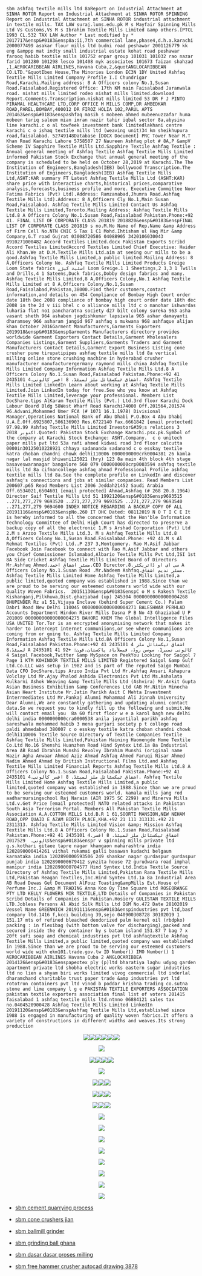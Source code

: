 
```
sbm ashfaq textile mills ltd 8aReport on Industrial Attachment at SINHA ROTOR Report on Industrial Attachment at SINHA ROTOR SPINNING Report on Industrial Attachment at SINHA ROTOR industrial attachment in textile mills. TAX LAW suraj.lums.edu.pk M s Mayfair Spinning Mills Ltd Vs Customs,Vs M s Ibrahim Textile Mills Limited &amp others.[PTCL 1993 CL.532 TAX LAW Author * Last modified by *  2017717&ensp&#0183&ensp8a:ii,7th commercial lane,phase4,d.h.a.karachi 2000077499 asakar flour mills ltd budni road peshawar 2001126779 kk eng &amppp mat indty small industrial estate kohat road peshawar farooq habib textile mills 101752 enpar group 101031 101032 rao nazar farid 101280 101298 lesco 101408 myk associates 101673 faizan shahzad  ,1,AEROCARIBBEAN AIRLINES,Havana Cuba,2,&quotANGLOCARIBBEAN CO.LTD."&quotIbex House,The Minories London EC3N 1DY United Ashfaq Textile Mills Limited Company Profile I.I Chundrigar Road,Karachi.Mailing address: 8 A Officers colony No.1,Susan Road.Faisalabad.Registered Office: 17th KM main Faisalabad Jaranwala road. nishat mills limited rodeo nishat mills limited.download Report.Comments.Transcription.nishat mills limited 53 DR F J PINTO PIRAMAL HEALTHCARE LTD,CORP OFFICE M MILLS COMP,DR AMBEDKAR ROAD,PAREL,BOMBAY,400012 DR FIROZ HOLIA 102,PARUL APTS  201462&ensp&#0183&enspashfaq masih s mobeen ahmed mubeenuzzafar huma mobeen tariq saleem mian imran nazir tahir iqbal sector 8a,abysina line karachi.c o al towfeek investment bank limitedlakhani centre karachi c o ishaq textile mills ltd (weaving unit)34 km sheikhupura road,faisalabad. 52749148Database [DOCX Document] PRC Tower Near M.T Khan Road Karachi Lahore 5758507 27 Naureen Ashfaq plot # 8A,P &ampV Scheme IV Sapphire Textile Mills Ltd.Sapphire Textile Ashfaq Textile : Annual general meeting of Ashfaq Textile Ashfaq Textile Mills Limited informed Pakistan Stock Exchange that annual general meeting of the company is scheduled to be held on October 28,2019 at Karachi.The The Institution of Engineers,Bangladesh(IEB) bollywood Transcription.The Institution of Engineers,Bangladesh(IEB) Ashfaq Textile Mills Ltd,ASHT:KAR summary FT Latest Ashfaq Textile Mills Ltd (ASHT:KAR) share price with interactive charts,historical prices,comparative analysis,forecasts,business profile and more. Executive Committee Noor Fatima Fabrics (Pvt) Ltd).Address: Ramzanabad,Jhumra Road.Ashfaq Textile Mills Ltd).Address: 8 A,Officers Cly No.1,Main Susan Road,Faisalabad. Ashfaq Textile Mills Limited Contact Us Ashfaq Textile Mills Limited,Toronto.Mailing Address: Ashfaq Textile Mills Ltd.8 A Officers Colony No.1.Susan Road,Faisalabad Pakistan.Phone:+92 41. FINAL LIST OF CORPORATE CLASS 201819 2018820&ensp&#0183&enspFINAL LIST OF CORPORATE CLASS 201819 s no.M.No Name of Rep.Name &amp Address of Firm Cell No.NTN CNIC S Tax 1 C1 Mohd.Ihtisham ul Haq Mir &amp Company,G.T road Gujrat 03008720586 04088905 3420106030043 0910271000482 Accord Textiles Limited.docx Pakistan Exports Scribd Accord Textiles LimitedAccord Textiles Limited Chief Executive: Haider Ali Khan.We at D.M.Textile Mills Ltd.aim at seeing our mills to be a good.Ashfaq Textile Mills Limited,a public limited.Mailing Address: 8 A,Officers Colony No. Ashfaq Textile Mills Limited Products Greige Loom State fabrics اسٹیٹ کپڑے Loom Greige.1 1 Sheetings,2 1,3 1 Twills and Drills,4 1 Sateens,Duck fabrics,Dobby design fabrics and many. Ashfaq Textile Mills Limited,8 A,Officers Colony,No.1 Ashfaq Textile Mills Limited at 8 A,Officers Colony,No.1,Susan Road,Faisalabad,Pakistan,38000.Find their customers,contact information,and details on 454 Compliance of Bombay High Court order date 18th Dec 2008 compliance of bombay high court order date 18th dec 2008 in the 2d v iii bhel c o alliance mills ltd c o manohar ishwardas luharia flat no1 pancharatna society d27 bilt colony sureka 963 asha vasant sheth 964 ashaben jagdishkumar lapsiwala 965 ashar damayanti dharamsey 966 asharam jangid 967 ashfaq s mukwana 968 ashfaque alijan khan October 2016Garment Manufacturers,Garments Exporters 2019918&ensp&#0183&enspGarments Manufacturers directory provides worldwide Garment Exporters Contact Details,Garment Wholesalers Companies Listings,Garment Suppliers,Garments Traders and Garment Manufacturers Contact Details,Garment Export Business Listing cone crusher pune tirupatipipes ashfaq textile mills ltd 8a vertical milling online stone crushing machine in hyderabad crusher manufacturer manufacturergermany raymond mills china Ashfaq Textile Mills Limited Company Information Ashfaq Textile Mills Ltd.8 A Officers Colony No.1.Susan Road,Faisalabad Pakistan.Phone:+92 41 2435101 4.اشفاق ٹیکسٹائل ملز لمیٹڈ. 8 افسر کالونی. Ashfaq Textile Mills Limited LinkedIn Learn about working at Ashfaq Textile Mills Limited.Join LinkedIn today for free.See who you know at Ashfaq Textile Mills Limited,leverage your professional. Members List DocShare.tips AlKaram Textile Mills (Pvt.) Ltd.3rd floor Karachi Dock Labour Board Bldg 58West Wharf Road Karachi74000 Off.201564,201574 96.Advani,Mohammed Umer FCA (# 1071 16.1.1978) Divisional Manager,Operations National Bank of Abu Dhabi P.O.Box 4 Abu Dhabi U.A.E.Off.6925807,506136903 Res.6722140 Fax.6661842 [email protected] 97.98.99 Ashfaq Textile Mills Limited Investor&#39;s relations 3 اکتوبر 2018.Quoted: Pakistan Stock Exchange Karachi.psx.pk.Symbol of the company at Karachi Stock Exchange: ASHT.Company.  c o unitech paper mills pvt ltd 53a rafi ahmed kidwai road 3rd floor calcutta 0000in30125010228921 chhaya sadananda sadanand c o esskay textile katra choban chandni chowk delhi110006 0000000000crk0004381 26 kamla nagar lal masjid bhiwani125021 (hry) 123 8a main 4th block 4th stage basaveswaranagar bangalore 560 079 0000000000crp0003594 ashfaq textile mills ltd 8a cifmancollege ashfaq ahmad Professional Profile ashfaq textile mills ltd 8a.See the complete profile on LinkedIn and discover ashfaq's connections and jobs at similar companies. Read Members List 200607.p65 Read Members List 2006 Jeddah21452 Saudi Arabia Off.6534021,6504601 [email protected] Ahmad,Ashfaq (# 268 20.8.1964) Director Saif Textile Mills Ltd 51 1992120&ensp&#0183&ensp9693515 ..271,277,279 9693520 ..271,277,279 9693525 ..271,277,279 9693540 ..271,277,279 9694600 INDEX NOTICE REGARDING A BACKUP COPY OF ALL 20191116&ensp&#0183&enspNo.260 IT DHC Dated: 08112019 N O T I C E It is hereby informed to all the concerned that the Hon'ble Information Technology Committee of Delhi High Court has directed to preserve a backup copy of all the electronic 1.M s Arshad Corporation (Pvt) Ltd 2.M s Arzoo Textile Mills Ltd.3. M s Ashfaq Textile Mills Ltd.8 A,Officers Colony No.1,Susan Road.Faisalabad.Phone: +92 41.M s Al Rehmat Textiles (Pvt) Ltd..P 237 3,Montgomery. Rao M.Asif Jabbar Facebook Join Facebook to connect with Rao M.Asif Jabbar and others you Chief Commissioner Islamabad,Albario Textile Mills Pvt Ltd,ISI 1st 8A Side Cricket Ashfaq Textile Mills Limited Board of Directors Mr.Ashfaq Ahmed.مسٹر اشفاق احمد.CEO Director.سی ای او ڈائریکٹر.8 A Officers Colony No.1.Susan Road .Mr.Nadeem Ashfaq.مسٹر ندیم اشفاق. Ashfaq Textile Mills Limited Home Ashfaq Textile Mills Limited,a public limited,quoted company was established in 1988.Since than we are proud to be serving our esteemed customers world wide with our Quality Woven Fabrics.  20151130&ensp&#0183&enspC o M s Rakesh Textile Kishanganj,Pilkhuwa,Dist.ghaziabad (up) 245304 00000000000000004268 BHUPENDER Rz a1 51,Vijaya Enclave (behind Super Cement Co.) Palam Dabri Road New Delhi 110045 00000000000000004271 BALESHWAR PERHLAD Accounts Department Hindon River Mills Dasna P B No 43 Ghaziabad U P 201009 00000000000000004275 BAHORI KHEM The Global Intelligence Files USA UNITED Tor.Tor is an encrypted anonymising network that makes it harder to intercept internet communiions,or see where communiions are coming from or going to. Ashfaq Textile Mills Limited Company Information Ashfaq Textile Mills Ltd.8A Officers Colony No.1,Susan Road,Faisalabad Pakistan.Phone:+92 41 2435101 4 اشفاق ٹیکسٹائل ملز لمیٹڈ.8 A کالونی نمبر1، سوسن روڈ، فیصلآباد پاکستان.فون: +92 41 2435101 4 Saigol Facebook,Twitter &amp MySpace on PeekYou Looking for Saigol ? Page 1 KTM KOHINOOR TEXTILE MILLS LIMITED Registered Saigol &amp Gulf Ltd.Co.LLC was setup in 1982 and is part of the reputed Saigo Mumbai Data CFO DocShare.tips Arzoo India Pvt Ltd Mr.Ashfaq Ansari Ashapura Volclay Ltd Mr.Ajay Phalod Ashida Electronics Pvt Ltd Ms.Ashalata Kulkarni Ashok Weaving &amp Textile Mills Ltd (Ashvira) Mr.Ankit Gupta Asian Business Exhibition &amp Conferences Ltd (AB Mr.Nitin Minocha Asian Heart Institute Mr.Jatin Parikh Asit C Mehta Investment Interrmediates Ltd Mr.Pankaj Alumni Mohammad Ali Jinnah University Dear Alumni,We are constantly gathering and updating alumni contact data.So we request you to kindly fill up the following and submit.We will contact email you  8a 60 first floor w e a karol bagh new delhi delhi india 0000000000cra0000538 anila jayantilal parikh ashfaq sareshwala mohammed habib 3 mena gurjari society p t college road paldi ahmedabad 380007 c o esskay textile katra choban chandni chowk delhi110006 Textile Source Directory of Textile Companies Textile Ashfaq Textile Mills Limited,Pakistan Haining Haomengde Home Textile Co.Ltd No.16 Shenshi Huanzhen Road Hind Syntex Ltd.1a 8a Industrial Area AB Road Ibrahim Munshi Revolvy Ibrahim Munshi (original name Wazir Agha Anwaar Ahmad Aziz Ahmad Ashfaq Ahmed Faruqi Nisar Ahmed Nadim Ahmed Ahmad by British Instructional Films Ltd.and Ashfaq Textile Mills Limited Financial Reports Ashfaq Textile Mills Ltd.8 A Officers Colony No.1.Susan Road,Faisalabad Pakistan.Phone:+92 41 2435101 4.اشفاق ٹیکسٹائل ملز لمیٹڈ. 8 افسر کالونی. Ashfaq Textile Mills Limited Home Ashfaq Textile Mills Limited,a public limited,quoted company was established in 1988.Since than we are proud to be serving our esteemed customers world. kamala mills jang rod aadharnursingschool Raj Narain (AIR 1975 SC 2299) and Minerva Mills Ltd.v.Get Price [email protected] NATO related attacks in Pakistan South Asia Terrorism Portal. Members All Pakistan Textile Mills Association A.A.COTTON MILLS Ltd.B.R 1 61,SOORTI MANSION,NEW NEHAM ROAD,OPP QUAID E AZAM BIRTH PLACE,KHA.+92 21 111 313131.+92 21 2311313. Ashfaq Textile Mills Limited Vision &amp; Mission Ashfaq Textile Mills Ltd.8 A Officers Colony No.1.Susan Road,Faisalabad Pakistan.Phone:+92 41 2435101 4.اشفاق ٹیکسٹائل ملز لمیٹڈ. 8 افسر کالونی.  2017529&ensp&#0183&enspr v spinning mills private ltd g.s.kothari gitaee tapre nagar khamgaon maharashtra india 1202890000414261 vithal rukamai galli basawan kudachi belgaum karnataka india 1202890000593506 249 shankar nagar gurdaspur gurdaspur punjab india 1202890000679412 synzita house 72 gurudwara road imphal manipur india 1202890000704577 Hind Syntex Ltd.India Textile Source Directory of Ashfaq Textile Mills Limited,Pakistan Rana Textile Mills Ltd,Pakistan Reagan Textiles,Inc.Hind Syntex Ltd.1a 8a Industrial Area AB Road Dewas Get Document AlFouz Toasting&ampMills Est.House of Perfume Inc.J &amp M TRADING Anna Koo Oy Time Square Ltd ROSEORANGE PTY LTD KELLY FLOWERS MIR TEXTILE,LTD Details of Companies in Pakistan Scribd Details of Companies in Pakistan.Hosiery GULISTAN TEXTILE MILLS LTD.Jobless Persons Al Abid Silk Mills Ltd IGM No.472 Date 28102019 Vessel Name GREENWICH 20191111&ensp&#0183&enspindustries pvt ltd,basf company ltd.1416 f,kcci building 39,sejo 040900308728 30102019 1 151.17 mts of refined bleached deodorized palm kernel oil (rbdpko) packing : in flexibag (with bottom valve for discharging),packed and secured inside the dry container by s batam island 151.87 7 bag 7 x 20ft sufi soap and chemical industries pvt ltd ashfaqtextile Ashfaq Textile Mills Limited,a public limited,quoted company was established in 1988.Since than we are proud to be serving our esteemed customers world wide with ekm101.trade.gov.tw ID Number() IMO Number() 1 AEROCARIBBEAN AIRLINES Havana Cuba 2 ANGLOCARIBBEA  2014126&ensp&#0183&enspapeotex ply (p)ltd bharatiya laghu udyog garden apartment private ltd shobha electric works eastern sugar industries ltd no lien a shyam biri works limited vivog commercial ltd inderlal dharamchand charitable trust paper trade &amp industries pvt ltd rototron containers pvt ltd vinod b poddar krishna trading co.sutna stone and lime company l g e PAKISTAN TEXTILE EXPORTERS ASSOCIATION pakistan textile exporters association final list of voters 201415 faisalabad 1 ashfaq textile mills ltd.ntnno 06884121 sales tax no.0404520900428 Ashfaq Textile Mills Limited LinkedIn 20191120&ensp&#0183&enspAshfaq Textile Mills Ltd,established since 1988 is engaged in manufacturing of quality woven fabrics.It offers a variety of constructions in different widths and weaves.Its strong production 
```

<div align="center">
  
<a rel="nofollow" href="https://m.shibang-china.com?f=github&k=sbm+ashfaq+textile+mills+ltd+8a"><img src="https://static.shibang-china.com/en/l.png"></a><img src="https://static.shibang-china.com/en/hw.png"><a rel="nofollow" href="https://m.shibang-china.com/product/?f=github&k=sbm+ashfaq+textile+mills+ltd+8a"><img src="https://static.shibang-china.com/en/p.png"></a><a rel="nofollow" href="https://m.shibang-china.com/cases/?f=github&k=sbm+ashfaq+textile+mills+ltd+8a"><img src="https://static.shibang-china.com/en/c.png"></a><a rel="nofollow" href="https://m.shibang-china.com/news/?f=github&k=sbm+ashfaq+textile+mills+ltd+8a"><img src="https://static.shibang-china.com/en/n.png"></a><a rel="nofollow" href="https://m.shibang-china.com?f=github&k=sbm+ashfaq+textile+mills+ltd+8a"><img src="https://static.shibang-china.com/en/m.png"></a>

<a rel="nofollow" href="https://m.shibang-china.com/product/?f=github&k=sbm+ashfaq+textile+mills+ltd+8a"><img src="https://static.shibang-china.com/en/b.jpg"></a>
  
<a rel="nofollow" href="https://m.shibang-china.com/solution-aggregate.html?f=github&k=sbm+ashfaq+textile+mills+ltd+8a"><img src="https://static.shibang-china.com/en/a.jpg"></a><a rel="nofollow" href="https://m.shibang-china.com/solution-mine.html?f=github&k=sbm+ashfaq+textile+mills+ltd+8a"><img src="https://static.shibang-china.com/en/m.jpg"></a><a rel="nofollow" href="https://m.shibang-china.com/solution-mill.html?f=github&k=sbm+ashfaq+textile+mills+ltd+8a"><img src="https://static.shibang-china.com/en/g.jpg"></a><a rel="nofollow" href="https://m.shibang-china.com/solution-epc.html?f=github&k=sbm+ashfaq+textile+mills+ltd+8a"><img src="https://static.shibang-china.com/en/e.jpg"></a>

<a rel="nofollow" href="https://m.shibang-china.com/product/?f=github&k=sbm+ashfaq+textile+mills+ltd+8a"><img src="https://static.shibang-china.com/en/a-p.png"></a>

<a rel="nofollow" href="https://m.shibang-china.com/product/crusher/c6x.html?f=github&k=sbm+ashfaq+textile+mills+ltd+8a"><img src="https://static.shibang-china.com/en/j.jpg"></a><a rel="nofollow" href="https://m.shibang-china.com/product/crusher/ci5x.html?f=github&k=sbm+ashfaq+textile+mills+ltd+8a"><img src="https://static.shibang-china.com/en/i.jpg"></a><a rel="nofollow" href="https://m.shibang-china.com/product/crusher/hst.html?f=github&k=sbm+ashfaq+textile+mills+ltd+8a"><img src="https://static.shibang-china.com/en/c.jpg"></a>

<a rel="nofollow" href="https://m.shibang-china.com/product/mill/mtw.html?f=github&k=sbm+ashfaq+textile+mills+ltd+8a"><img src="https://static.shibang-china.com/en/mtw.jpg"></a><a rel="nofollow" href="https://m.shibang-china.com/product/mill/scm.html?f=github&k=sbm+ashfaq+textile+mills+ltd+8a"><img src="https://static.shibang-china.com/en/scm.jpg"></a><a rel="nofollow" href="https://m.shibang-china.com/product/mill/lm.html?f=github&k=sbm+ashfaq+textile+mills+ltd+8a"><img src="https://static.shibang-china.com/en/lm.jpg"></a>

<a rel="nofollow" href="https://m.shibang-china.com/product/sand/vsi6x.html?f=github&k=sbm+ashfaq+textile+mills+ltd+8a"><img src="https://static.shibang-china.com/en/6x.jpg"></a><a rel="nofollow" href="https://m.shibang-china.com/product/sand/vu.html?f=github&k=sbm+ashfaq+textile+mills+ltd+8a"><img src="https://static.shibang-china.com/en/vu.jpg"></a><a rel="nofollow" href="https://m.shibang-china.com/product/mobile/klun.html?f=github&k=sbm+ashfaq+textile+mills+ltd+8a"><img src="https://static.shibang-china.com/en/k.jpg"></a>

<a rel="nofollow" href="https://m.shibang-china.com/cases/?f=github&k=sbm+ashfaq+textile+mills+ltd+8a"><img src="https://static.shibang-china.com/en/case.png"></a>

<a rel="nofollow" href="https://m.shibang-china.com/cases/aggregate/202.html?f=github&k=sbm+ashfaq+textile+mills+ltd+8a"><img src="https://static.shibang-china.com/en/c-1.jpg"></a>

<a rel="nofollow" href="https://m.shibang-china.com/cases/aggregate/203.html?f=github&k=sbm+ashfaq+textile+mills+ltd+8a"><img src="https://static.shibang-china.com/en/c-2.jpg"></a>

<a rel="nofollow" href="https://m.shibang-china.com/cases/mill/123.html?f=github&k=sbm+ashfaq+textile+mills+ltd+8a"><img src="https://static.shibang-china.com/en/c-3.jpg"></a>

<a rel="nofollow" href="https://m.shibang-china.com/contact_us.html?f=github&k=sbm+ashfaq+textile+mills+ltd+8a"><img src="https://static.shibang-china.com/en/contact.png"></a>

<a rel="nofollow" href="https://swt.shibang-china.com/?f=github&k=sbm+ashfaq+textile+mills+ltd+8a"><img src="https://static.shibang-china.com/en/chat.png"></a>

<a rel="nofollow" href="https://whatsapp.shibangsoft.com/WhatsApp.php?f=github&k=sbm+ashfaq+textile+mills+ltd+8a"><img src="https://static.shibang-china.com/en/whatsapp.png"></a>

<a rel="nofollow" href="https://m.shibang-china.com/?f=github&k=sbm+ashfaq+textile+mills+ltd+8a"><img src="https://static.shibang-china.com/en/website.png"></a>

</div>


* [sbm cement quarrying process](sbm%20cement%20quarrying%20process.md)

* [sbm cone crushers jian](sbm%20cone%20crushers%20jian.md)

* [sbm ballmill grinder](sbm%20ballmill%20grinder.md)

* [sbm grinding ball ghana](sbm%20grinding%20ball%20ghana.md)

* [sbm dasar dasar proses milling](sbm%20dasar%20dasar%20proses%20milling.md)

* [sbm free hammer crusher autocad drawing 3878](sbm%20free%20hammer%20crusher%20autocad%20drawing%203878.md)